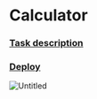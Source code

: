 # Calculator

### [Task description](https://github.com/rolling-scopes-school/tasks/blob/master/tasks/ready-projects/calculator.md)
### [Deploy](https://cup0ra-calculator.netlify.app)

![Untitled](https://user-images.githubusercontent.com/57291691/96165345-29894280-0f25-11eb-9c2a-4503bdcd8469.png)
